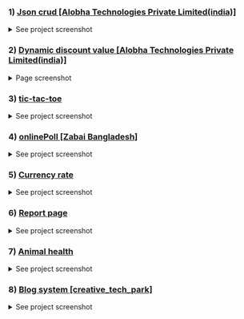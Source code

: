 ### 1) [Json crud [Alobha Technologies Private Limited(india)]](https://github.com/aslamcsebd/assessment/tree/main/json_crud)
<details>
    <summary>See project screenshot</summary>
    List page
    <a href="#" target="_blank">
        <img src="json_crud/screenshot/json.png">
    </a>    
    Add/Edit page
    <a href="#" target="_blank">
        <img src="json_crud/screenshot/json2.png">
    </a>
    <a href="#" target="_blank">
        <img src="json_crud/screenshot/json3.png">
    </a>
</details>

### 2) [Dynamic discount value [Alobha Technologies Private Limited(india)]](https://github.com/aslamcsebd/assessment/tree/main/discount)
<details>
    <summary>Page screenshot</summary>
    <a href="#" target="_blank">
        <img src="discount/images/discount.png">
    </a>
</details>

### 3) [tic-tac-toe](https://github.com/aslamcsebd/assessment/tree/main/tic-tac-toe)
<details>
    <summary>See project screenshot</summary>
    Login page
    <a href="#" target="_blank">
        <img src="tic-tac-toe/screenshot/tic.png">
    </a>    
    Add game design
    <a href="#" target="_blank">
        <img src="tic-tac-toe/screenshot/tic2.png">
    </a>
    Game page
    <a href="#" target="_blank">
        <img src="tic-tac-toe/screenshot/tic3.png">
    </a>
</details>

### 4) [onlinePoll [Zabai Bangladesh]](https://github.com/aslamcsebd/assessment/tree/main/onlinePoll)
<details>
    <summary>See project screenshot</summary>
    Home page
    <a href="#" target="_blank">
        <img src="onlinePoll/screenshot/poll.png">
    </a>    
    Register
    <a href="#" target="_blank">
        <img src="onlinePoll/screenshot/poll2.png">
    </a>
    Login
    <a href="#" target="_blank">
        <img src="onlinePoll/screenshot/poll3.png">
    </a>
    Add question & option
    <a href="#" target="_blank">
        <img src="onlinePoll/screenshot/poll4.png">
    </a>    
    Add answer by you
    <a href="#" target="_blank">
        <img src="onlinePoll/screenshot/poll5.png">
    </a>
    See question & answer overview
    <a href="#" target="_blank">
        <img src="onlinePoll/screenshot/poll6.png">
    </a>
</details>

### 5) [Currency rate](https://github.com/aslamcsebd/assessment/tree/main/currencyRate)
<details>
    <summary>See project screenshot</summary>
    Today's currency rate
    <a href="#" target="_blank">
        <img src="currencyRate/screenshot/currency.png">
    </a>
    Currency commission rate
    <a href="#" target="_blank">
        <img src="currencyRate/screenshot/currency2.png">
    </a>
</details>

### 6) [Report page](https://github.com/aslamcsebd/assessment/tree/main/reportPage)
<details>
    <summary>See project screenshot</summary>
    Form page
    <a href="#" target="_blank">
        <img src="reportPage/screenshot/report.png">
    </a>
    Report page
    <a href="#" target="_blank">
        <img src="reportPage/screenshot/report2.png">
    </a>
    View page
    <a href="#" target="_blank">
        <img src="reportPage/screenshot/report3.png">
    </a>
</details>

### 7) [Animal health](https://github.com/aslamcsebd/assessment/tree/main/animalHealth)
<details>
    <summary>See project screenshot</summary>
    Home page
    <a href="#" target="_blank">
        <img src="animalHealth/screenshot/animal.png">
    </a>
    <a href="#" target="_blank">
        <img src="animalHealth/screenshot/animal2.png">
    </a>
    <a href="#" target="_blank">
        <img src="animalHealth/screenshot/animal3.png">
    </a>
    <a href="#" target="_blank">
        <img src="animalHealth/screenshot/animal4.png">
    </a>
    <a href="#" target="_blank">
        <img src="animalHealth/screenshot/animal5.png">
    </a>
    After login
    <a href="#" target="_blank">
        <img src="animalHealth/screenshot/animal6.png">
    </a>
    <a href="#" target="_blank">
        <img src="animalHealth/screenshot/animal7.png">
    </a>
</details>

### 8) [Blog system [creative_tech_park]](https://github.com/aslamcsebd/assessment/tree/main/blog)
<details>
    <summary>See project screenshot</summary>
    Admin
    <a href="#" target="_blank">
        <img src="blog/screenshot/blog.png">
    </a>
    <a href="#" target="_blank">
        <img src="blog/screenshot/blog2.png">
    </a>
    <a href="#" target="_blank">
        <img src="blog/screenshot/blog3.png">
    </a>
    Vendor
    <a href="#" target="_blank">
        <img src="blog/screenshot/blog4.png">
    </a>
    <a href="#" target="_blank">
        <img src="blog/screenshot/blog5.png">
    </a>
    Customer
    <a href="#" target="_blank">
        <img src="blog/screenshot/blog6.png">
    </a>
</details>


